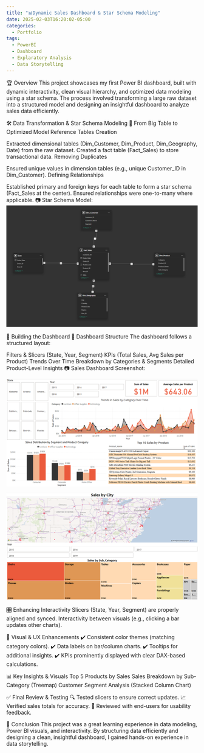 ```yaml
---
title: "📊Dynamic Sales Dashboard & Star Schema Modeling"
date: 2025-02-03T16:20:02-05:00
categories:
  - Portfolio
tags:
  - PowerBI
  - Dashboard
  - Explaratory Analysis
  - Data Storytelling
---
```


🏆 Overview
This project showcases my first Power BI dashboard, built with dynamic interactivity, clean visual hierarchy, and optimized data modeling using a star schema. The process involved transforming a large raw dataset into a structured model and designing an insightful dashboard to analyze sales data efficiently.

🛠 Data Transformation & Star Schema Modeling
📌 From Big Table to Optimized Model
Reference Tables Creation

Extracted dimensional tables (Dim_Customer, Dim_Product, Dim_Geography, Date) from the raw dataset.
Created a fact table (Fact_Sales) to store transactional data.
Removing Duplicates

Ensured unique values in dimension tables (e.g., unique Customer_ID in Dim_Customer).
Defining Relationships

Established primary and foreign keys for each table to form a star schema (Fact_Sales at the center).
Ensured relationships were one-to-many where applicable.
📷 Star Schema Model:
![picture](assets/images/Sales_Dashboard_Modelling.png)

🎨 Building the Dashboard
🔹 Dashboard Structure
The dashboard follows a structured layout:

Filters & Slicers (State, Year, Segment)
KPIs (Total Sales, Avg Sales per Product)
Trends Over Time
Breakdown by Categories & Segments
Detailed Product-Level Insights
📷 Sales Dashboard Screenshot:

![picture](assets/images/Sales_Dashboard_Screenshot.png)

![picture](assets/images/Sales_Dashboard_2.png)

🎛 Enhancing Interactivity
Slicers (State, Year, Segment) are properly aligned and synced.
Interactivity between visuals (e.g., clicking a bar updates other charts).

🎨 Visual & UX Enhancements
✔️ Consistent color themes (matching category colors).
✔️ Data labels on bar/column charts.
✔️ Tooltips for additional insights.
✔️ KPIs prominently displayed with clear DAX-based calculations.

📊 Key Insights & Visuals
Top 5 Products by Sales
Sales Breakdown by Sub-Category (Treemap)
Customer Segment Analysis (Stacked Column Chart)

✅ Final Review & Testing
🔍 Tested slicers to ensure correct updates.
📈 Verified sales totals for accuracy.
👥 Reviewed with end-users for usability feedback.

🎯 Conclusion
This project was a great learning experience in data modeling, Power BI visuals, and interactivity. By structuring data efficiently and designing a clean, insightful dashboard, I gained hands-on experience in data storytelling.
